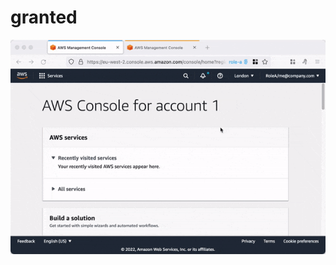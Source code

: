# granted

![A demo showing Granted being used with Firefox to toggle between two different AWS accounts](./docs/demo.gif)
